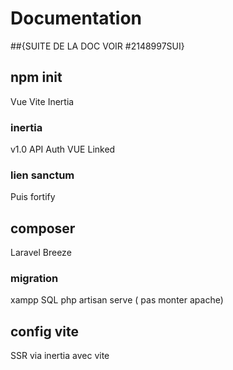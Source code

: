 # Documentation
##{SUITE DE LA DOC VOIR #2148997SUI}
## npm init
Vue
Vite
Inertia
### inertia
v1.0 API 
Auth VUE Linked
### lien sanctum
Puis fortify
## composer
Laravel
Breeze
### migration
xampp SQL
php artisan serve ( pas monter apache)
## config vite
SSR via inertia avec vite


